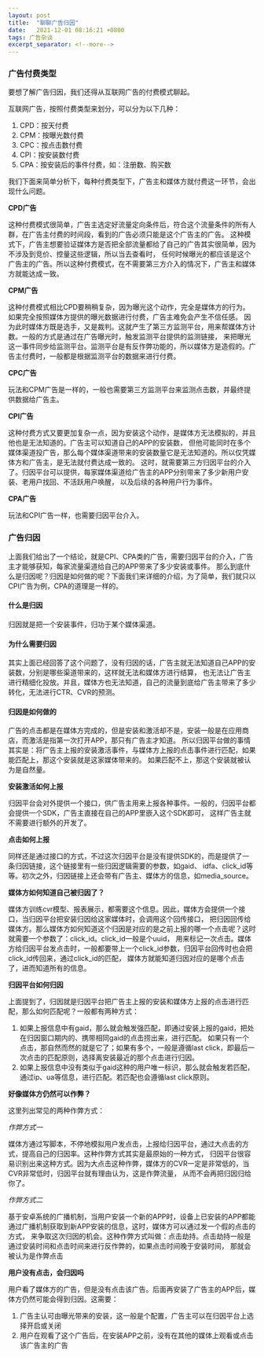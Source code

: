 ```yaml
---
layout: post 
title:  "聊聊广告归因"
date:   2021-12-01 08:16:21 +0800 
tags: 广告杂谈
excerpt_separator: <!--more-->
---
```

### 广告付费类型
要想了解广告归因，我们还得从互联网广告的付费模式聊起。

互联网广告，按照付费类型来划分，可以分为以下几种：
<!--more-->
1. CPD：按天付费
2. CPM：按曝光数付费
3. CPC：按点击数付费
4. CPI：按安装数付费
5. CPA：按安装后的事件付费，如：注册数、购买数

我们下面来简单分析下，每种付费类型下，广告主和媒体方就付费这一环节，会出现什么问题。

**CPD广告**

这种付费模式很简单，广告主选定好流量定向条件后，符合这个流量条件的所有人群，在广告主付费的时间段，看到的广告必须只能是这个广告主的广告。
这种模式下，广告主想要验证媒体方是否把全部流量都给了自己的广告其实很简单，因为不涉及到竞价、控量这些逻辑，所以当去查看时，
任何时候曝光的都应该是这个广告主的广告。所以这种付费模式，在不需要第三方介入的情况下，广告主和媒体方就能达成一致。

**CPM广告**

这种付费模式相比CPD要稍稍复杂，因为曝光这个动作，完全是媒体方的行为。如果完全按照媒体方提供的曝光数据进行付费，广告主难免会产生不信任感。
因为此时媒体方既是选手，又是裁判。这就产生了第三方监测平台，用来帮媒体方计数。一般的方式是通过在广告曝光时，触发监测平台提供的监测链接，
来把曝光这一事件同步给监测平台。监测平台是有反作弊功能的，所以媒体方是造假的。广告主付费时，一般都是根据监测平台的数据来进行付费。

**CPC广告**

玩法和CPM广告是一样的，一般也需要第三方监测平台来监测点击数，并最终提供数据给广告主。

**CPI广告**

这种付费方式又要更加复杂一点，因为安装这个动作，是媒体方无法模拟的，并且他也是无法知道的。广告主可以知道自己的APP的安装数，
但他可能同时在多个媒体渠道投广告，那么每个媒体渠道带来的安装数量它是无法知道的。所以仅凭媒体方和广告主，是无法就付费达成一致的。
这时，就需要第三方归因平台的介入了。归因平台可以提供，每家媒体渠道给广告主的APP分别带来了多少新用户安装、老用户找回、不活跃用户唤醒，
以及后续的各种用户行为事件。

**CPA广告**

玩法和CPI广告一样，也需要归因平台介入。

### 广告归因
上面我们给出了一个结论，就是CPI、CPA类的广告，需要归因平台的介入，广告主才能够获知，每家流量渠道给自己的APP带来了多少安装或事件。
那么到底什么是归因呢？归因是如何做的呢？下面我们来详细的介绍，为了简单，我们就只以CPI广告为例，CPA的道理是一样的。

#### 什么是归因
归因就是把一个安装事件，归功于某个媒体渠道。

#### 为什么需要归因
其实上面已经回答了这个问题了，没有归因的话，广告主就无法知道自己APP的安装数，分别是哪些渠道带来的，这样就无法和媒体方进行结算，
也无法让广告主进行精细化投放。并且，媒体方也无法知道，自己的流量到底给广告主带来了多少转化，无法进行CTR、CVR的预测。

#### 归因是如何做的
广告的点击都是在媒体方完成的，但是安装和激活却不是，安装一般是在应用商店，而激活是指第一次打开APP，那只有广告主才知道。
所以归因平台做的事情其实是：将广告主上报的安装激活事件，与媒体方上报的点击事件进行匹配，如果能匹配上，那这个安装就是这家媒体带来的。
如果匹配不上，那这个安装就被认为是自然量。

**安装激活如何上报**

归因平台会对外提供一个接口，供广告主用来上报各种事件。一般的，归因平台都会提供一个SDK，广告主直接在自己的APP里嵌入这个SDK即可，
这样广告主就不需要进行额外的开发了。

**点击如何上报**

同样还是通过接口的方式，不过这次归因平台是没有提供SDK的，而是提供了一条归因链接，这个链接里有一些归因逻辑需要的参数，如gaid、
idfa、click_id等等。初次之外，归因链接上还会带有广告主、媒体方的信息，如media_source。

**媒体方如何知道自己被归因了？**

媒体方训练cvr模型、报表展示，都需要这个信息。因此，媒体方会提供一个接口，当归因平台把安装归因给这家媒体时，会调用这个回传接口，
把归因回传给媒体方。那么媒体方如何知道这个归因是对应的是之前上报的哪一个点击呢？这时就需要一个参数了：click_id。click_id一般是个uuid，
用来标记一次点击。媒体方给归因平台发点击时，一般都要带上一个click_id参数，归因平台回传时也会把click_id传回来，通过click_id的匹配，
媒体方就能知道归因对应的是哪个点击了，进而知道所有的信息。

**归因平台如何归因**

上面提到了，归因就是归因平台把广告主上报的安装和媒体方上报的点击进行匹配，那么如何匹配呢？一般都有两种方式：
1. 如果上报信息中有gaid，那么就会触发强匹配，即通过安装上报的gaid，把处在归因窗口期内的、携带相同gaid的点击捞出来，进行匹配。
如果只有一个点击，那自然而然的就是它了；如果有多个，一般是遵循last click，即最后一次点击的匹配原则，选择离安装最近的那个点击进行归因。
2. 如果上报信息中没有类似于gaid这种的用户唯一标识，那么就会触发若匹配，通过ip、ua等信息，进行匹配。若匹配也会遵循last click原则。

**好像媒体方仍然可以作弊？**

这里列出常见的两种作弊方式：

_作弊方式一_

媒体方通过写脚本，不停地模拟用户发点击，上报给归因平台，通过大点击的方式，提高自己的归因率。这种作弊方式其实是最原始的一种方式，
归因平台很容易识别出来这种方式。因为大点击这种作弊，媒体方的CVR一定是非常低的，当CVR非常低时，归因平台就有理由认为，这是作弊流量，
从而不会再把归因归给你了。

_作弊方式二_

基于安卓系统的广播机制，当用户安装一个新的APP时，设备上已安装的APP都能通过广播机制获取到新APP安装的信息，这时，媒体方可以通过发一个假的点击的方式，
来争取这次归因的机会。这种作弊方式叫做：点击劫持。点击劫持一般是通过安装时间和点击时间来进行反作弊的，如果点击时间晚于安装时间，
那就会被认为是作弊点击

**用户没有点击，会归因吗**

用户看了媒体方的广告，但是没有点击该广告。后面再安装了广告主的APP后，媒体方仍然可能会得到归因。这需要：
1. 广告主认可由曝光带来的安装，这一般是个配置，广告主可以在归因平台上选择开启或关闭
2. 用户在观看了这个广告后，在安装APP之前，没有在其他的媒体上观看或点击该广告主的广告